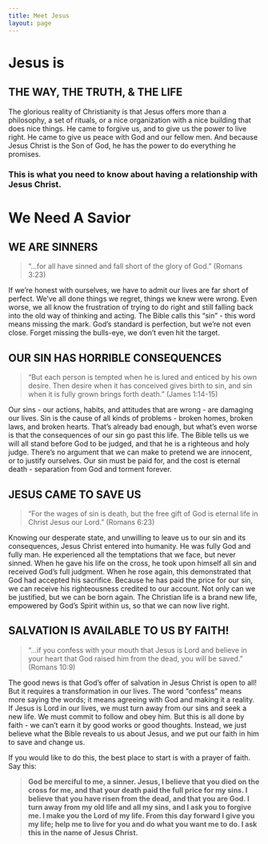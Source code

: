 ```yaml
---
title: Meet Jesus
layout: page
---
```

<h1 class="red">Jesus is</h1>

## THE WAY, THE TRUTH, & THE LIFE

The glorious reality of Christianity is that Jesus offers more than a philosophy, a set of rituals, or a nice organization with a nice building that does nice things. He came to forgive us, and to give us the power to live right. He came to give us peace with God and our fellow men. And because Jesus Christ is the Son of God, he has the power to do everything he promises.

<h3 class="red"> This is what you need to know about having a relationship with Jesus Christ.</h3>

# We Need A Savior

## WE ARE SINNERS
> “…for all have sinned and fall short of the glory of God.” (Romans 3:23)

If we’re honest with ourselves, we have to admit our lives are far short of perfect. We’ve all done things we regret, things we knew were wrong. Even worse, we all know the frustration of trying to do right and still falling back into the old way of thinking and acting. The Bible calls this “sin” - this word means missing the mark. God’s standard is perfection, but we’re not even close. Forget missing the bulls-eye, we don’t even hit the target.

## OUR SIN HAS HORRIBLE CONSEQUENCES
> “But each person is tempted when he is lured and enticed by his own desire. Then desire when it has conceived gives birth to sin, and sin when it is fully grown brings forth death.” (James 1:14-15)

Our sins - our actions, habits, and attitudes that are wrong - are damaging our lives. Sin is the cause of all kinds of problems - broken homes, broken laws, and broken hearts. That’s already bad enough, but what’s even worse is that the consequences of our sin go past this life. The Bible tells us we will all stand before God to be judged, and that he is a righteous and holy judge. There’s no argument that we can make to pretend we are innocent, or to justify ourselves. Our sin must be paid for, and the cost is eternal death - separation from God and torment forever.

## JESUS CAME TO SAVE US
> “For the wages of sin is death, but the free gift of God is eternal life in Christ Jesus our Lord.” (Romans 6:23)

Knowing our desperate state, and unwilling to leave us to our sin and its consequences, Jesus Christ entered into humanity. He was fully God and fully man. He experienced all the temptations that we face, but never sinned. When he gave his life on the cross, he took upon himself all sin and received God’s full judgment. When he rose again, this demonstrated that God had accepted his sacrifice. Because he has paid the price for our sin, we can receive his righteousness credited to our account. Not only can we be justified, but we can be born again. The Christian life is a brand new life, empowered by God’s Spirit within us, so that we can now live right.

## SALVATION IS AVAILABLE TO US BY FAITH!
> “...if you confess with your mouth that Jesus is Lord and believe in your heart that God raised him from the dead, you will be saved.” (Romans 10:9)

The good news is that God’s offer of salvation in Jesus Christ is open to all! But it requires a transformation in our lives. The word “confess” means more saying the words; it means agreeing with God and making it a reality. If Jesus is Lord in our lives, we must turn away from our sins and seek a new life. We must commit to follow and obey him. But this is all done by faith - we can’t earn it by good works or good thoughts. Instead, we just believe what the Bible reveals to us about Jesus, and we put our faith in him to save and change us.

If you would like to do this, the best place to start is with a prayer of faith. Say this:

> **God be merciful to me, a sinner. Jesus, I believe that you died on the cross for me, and that your death paid the full price for my sins. I believe that you have risen from the dead, and that you are God. I turn away from my old life and all my sins, and I ask you to forgive me. I make you the Lord of my life. From this day forward I give you my life; help me to live for you and do what you want me to do. I ask this in the name of Jesus Christ.**